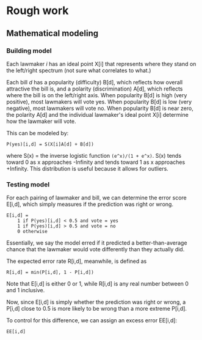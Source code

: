 # Rough work

## Mathematical modeling

### Building model

Each lawmaker *i* has an ideal point X[i] that represents where they stand on the left/right spectrum (not sure what correlates to what.)

Each bill *d* has a popularity (difficulty) B[d], which reflects how overall attractive the bill is, and a polarity (discrimination) A[d], which reflects where the bill is on the left/right axis. When popularity B[d] is high (very positive), most lawmakers will vote yes. When popularity B[d] is low (very negative), most lawmakers will vote no. When popularity B[d] is near zero, the polarity A[d] and the individual lawmaker's ideal point X[i] determine how the lawmaker will vote.

This can be modeled by:

```
P(yes)[i,d] = S(X[i]A[d] + B[d])
```

where S(x) = the inverse logistic function `(e^x)/(1 + e^x)`. S(x) tends toward 0 as x approaches -Infinity and tends toward 1 as x approaches +Infinity. This distribution is useful because it allows for outliers.

### Testing model

For each pairing of lawmaker and bill, we can determine the error score E[i,d], which simply measures if the prediction was right or wrong.

```
E[i,d] =
	1 if P(yes)[i,d] < 0.5 and vote = yes
	1 if P(yes)[i,d] > 0.5 and vote = no
	0 otherwise
```

Essentially, we say the model erred if it predicted a better-than-average chance that the lawmaker would vote differently than they actually did.

The expected error rate R[i,d], meanwhile, is defined as

```
R[i,d] = min(P[i,d], 1 - P[i,d])
```

Note that E[i,d] is either 0 or 1, while R[i,d] is any real number between 0 and 1 inclusive.

Now, since E[i,d] is simply whether the prediction was right or wrong, a P[i,d] close to 0.5 is more likely to be wrong than a more extreme P[i,d].

To control for this difference, we can assign an excess error EE[i,d]:

```
EE[i,d]
```